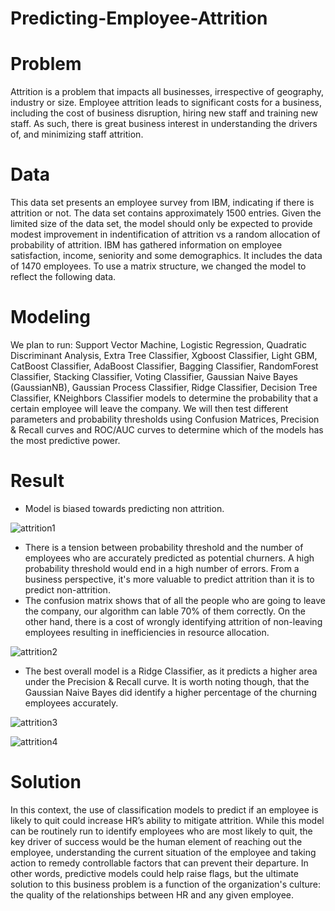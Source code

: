 # Predicting-Employee-Attrition


# Problem

Attrition is a problem that impacts all businesses, irrespective of geography, industry or size. 
Employee attrition leads to significant costs for a business, including the cost of business disruption, hiring new staff and training new staff. 
As such, there is great business interest in understanding the drivers of, and minimizing staff attrition.




# Data

This data set presents an employee survey from IBM, indicating if there is attrition or not. 
The data set contains approximately 1500 entries. Given the limited size of the data set, the model should 
only be expected to provide modest improvement in indentification of attrition vs a random allocation of probability of attrition.
IBM has gathered information on employee satisfaction, income, seniority and some demographics. It includes the data of 1470 employees. 
To use a matrix structure, we changed the model to reflect the following data.







# Modeling

We plan to run: Support Vector Machine, Logistic Regression, Quadratic Discriminant Analysis, Extra Tree Classifier, Xgboost Classifier, Light GBM, CatBoost Classifier, AdaBoost Classifier, Bagging Classifier, RandomForest Classifier, Stacking Classifier, Voting Classifier, Gaussian Naive Bayes (GaussianNB), Gaussian Process Classifier, Ridge Classifier, Decision Tree Classifier, KNeighbors Classifier models to determine the probability that a certain employee will leave the company.
We will then test different parameters and probability thresholds using Confusion Matrices, Precision & Recall curves and ROC/AUC curves to determine which of the models has the most predictive power.






# Result

- Model is biased towards predicting non attrition.

![attrition1](https://user-images.githubusercontent.com/33470542/85738958-6d361300-b6ce-11ea-8fc0-985dfbb73c3c.png)



- There is a tension between probability threshold and the number of employees who are accurately predicted as potential churners. A high probability threshold would end in a high number of errors. From a business perspective, it's more valuable to predict attrition than it is to predict non-attrition.
- The confusion matrix shows that of all the people who are going to leave the company, our algorithm can lable 70% of them correctly. On the other hand, there is a cost of wrongly identifying attrition of non-leaving employees resulting in inefficiencies in resource allocation.


![attrition2](https://user-images.githubusercontent.com/33470542/85739099-84750080-b6ce-11ea-974e-cb7efb7249c6.png)


- The best overall model is a Ridge Classifier, as it predicts a higher area under the Precision & Recall curve. It is worth noting though, that the Gaussian Naive Bayes did identify a higher percentage of the churning employees accurately.


![attrition3](https://user-images.githubusercontent.com/33470542/85739211-9a82c100-b6ce-11ea-87a1-11555d0d0ecb.png)


![attrition4](https://user-images.githubusercontent.com/33470542/85739288-a8384680-b6ce-11ea-95fa-7c3968b6835a.png)





# Solution

In this context, the use of classification models to predict if an employee is likely to quit could increase HR’s ability to mitigate attrition. 
While this model can be routinely run to identify employees who are most likely to quit, the key driver of success would be the human element of reaching out the employee, understanding the current situation of the employee and taking action to remedy controllable factors that can prevent their departure.
In other words, predictive models could help raise flags, but the ultimate solution to this business problem is a function of the organization's culture: the quality of the relationships between HR and any given employee.
